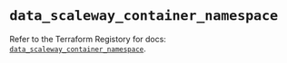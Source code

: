 # `data_scaleway_container_namespace`

Refer to the Terraform Registory for docs: [`data_scaleway_container_namespace`](https://registry.terraform.io/providers/scaleway/scaleway/2.31.0/docs/data-sources/container_namespace).
